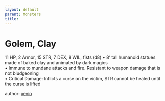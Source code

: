 ```yaml
---
layout: default
parent: Monsters 
title: 
--- 
```

# Golem, Clay
11 HP, 2 Armor, 15 STR, 7 DEX, 8 WIL, fists (d8)
• 8’ tall humanoid statues made of baked clay and animated by dark magics  
• Immune to mundane attacks and fire. Resistant to weapon damage that is not bludgeoning  
• Critical Damage: Inflicts a curse on the victim, STR cannot be healed until the curse is lifted  




author: [xenio](https://xenioinabottle.blogspot.com/2021/02/classic-monsters-for-cairnito-part-1.html) 



